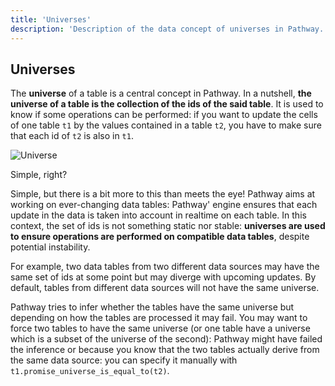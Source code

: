 ```yaml
---
title: 'Universes'
description: 'Description of the data concept of universes in Pathway.'
---
```


## Universes

The **universe** of a table is a central concept in Pathway.
In a nutshell, **the universe of a table is the collection of the ids of the said table**.
It is used to know if some operations can be performed: if you want to update the cells of one table `t1` by the values contained in a table `t2`, you have to make sure that each id of `t2` is also in `t1`.

![Universe](/assets/content/documentation/Universe.svg)

Simple, right?

Simple, but there is a bit more to this than meets the eye! Pathway aims at working on ever-changing data tables: Pathway' engine ensures that each update in the data is taken into account in realtime on each table.
In this context, the set of ids is not something static nor stable: **universes are used to ensure operations are performed on compatible data tables**, despite potential instability.

For example, two data tables from two different data sources may have the same set of ids at some point but may diverge with upcoming updates.
By default, tables from different data sources will not have the same universe.

Pathway tries to infer whether the tables have the same universe but depending on how the tables are processed it may fail.
You may want to force two tables to have the same universe (or one table have a universe which is a subset of the universe of the second): Pathway might have failed the inference or because you know that the two tables actually derive from the same data source: you can specify it manually with `t1.promise_universe_is_equal_to(t2)`.